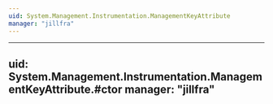 ```yaml
---
uid: System.Management.Instrumentation.ManagementKeyAttribute
manager: "jillfra"
---
```


---
uid: System.Management.Instrumentation.ManagementKeyAttribute.#ctor
manager: "jillfra"
---
